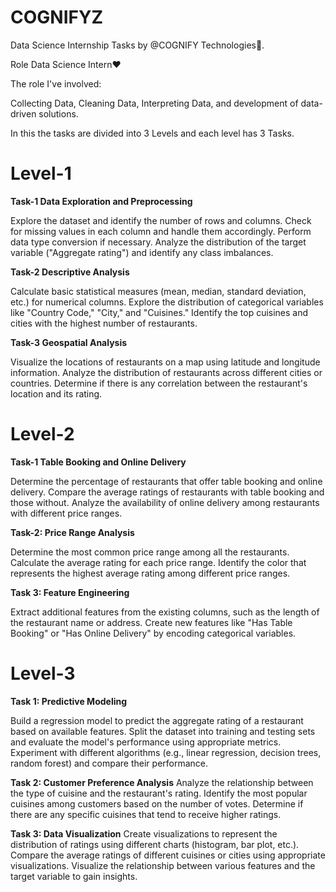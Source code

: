 # COGNIFYZ
Data Science Internship Tasks by @COGNIFY Technologies🎉.

Role Data Science Intern❤️

The role I've involved:

Collecting Data, Cleaning Data, Interpreting Data, and development of data-driven solutions.

In this the tasks are divided into 3 Levels and each level has 3 Tasks.

# Level-1

**Task-1 Data Exploration and Preprocessing**

Explore the dataset and identify the number of rows and columns.
Check for missing values in each column and handle them accordingly.
Perform data type conversion if necessary. Analyze the distribution of the target variable ("Aggregate rating") and identify any class imbalances.

**Task-2 Descriptive Analysis**

Calculate basic statistical measures (mean, median, standard deviation, etc.) for numerical columns.
Explore the distribution of categorical
variables like "Country Code," "City," and "Cuisines." Identify the top cuisines and cities with the highest number of restaurants.

**Task-3 Geospatial Analysis**

Visualize the locations of restaurants on a map using latitude and longitude information.
Analyze the distribution of restaurants across different cities or countries. Determine if there is any correlation between the restaurant's location and its rating.

# Level-2
**Task-1 Table Booking and Online Delivery**

Determine the percentage of restaurants that offer table booking and online delivery.
Compare the average ratings of restaurants with table booking and those without.
Analyze the availability of online delivery among restaurants with different price ranges.

**Task-2: Price Range Analysis**

Determine the most common price range among all the restaurants.
Calculate the average rating for each price range. Identify the color that represents the highest average rating among different price ranges.

**Task 3: Feature Engineering**

Extract additional features from the existing columns, such as the length of the restaurant name or address.
Create new features like "Has Table Booking" or "Has Online Delivery" by encoding categorical variables.

# Level-3
**Task 1: Predictive Modeling**

Build a regression model to predict the aggregate rating of a restaurant based on available features. Split the dataset into training and testing sets and evaluate the model's performance using appropriate metrics.
Experiment with different algorithms (e.g., linear regression, decision trees, random forest) and compare their performance.

**Task 2: Customer Preference Analysis**
Analyze the relationship between the type of cuisine and the restaurant's rating.
Identify the most popular cuisines among customers based on the number of votes.
Determine if there are any specific cuisines that tend to receive higher ratings.

**Task 3: Data Visualization**
Create visualizations to represent the distribution of ratings using different charts (histogram, bar plot, etc.).
Compare the average ratings of different cuisines or cities using appropriate visualizations.
Visualize the relationship between various features and the target variable to gain insights.
